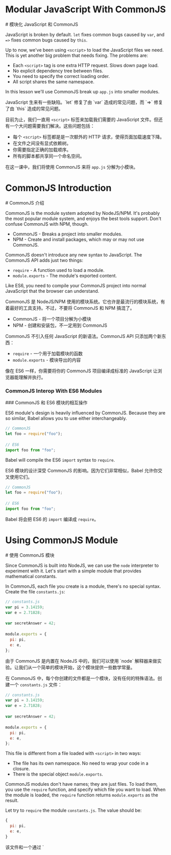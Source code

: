 # Modular JavaScript With CommonJS

<cn>
# 模块化 JavaScript 和 CommonJS
</cn>

JavaScript is broken by default. `let` fixes common bugs caused by `var`, and `=>` fixes common bugs caused by `this`.

Up to now, we've been using `<script>` to load the JavaScript files we need. This is yet another big problem that needs fixing. The problems are:

+ Each `<script>` tag is one extra HTTP request. Slows down page load.
+ No explicit dependency tree between files.
+ You need to specify the correct loading order.
+ All script shares the same namespace.

In this lesson we'll use CommonJS break up `app.js` into smaller modules.

<cn>
JavaScript 生来有一些缺陷。`let` 修复了由 `var` 造成的常见问题，而 `=>` 修复了由 `this` 造成的常见问题。

目前为止，我们一直用 `<script>` 标签来加载我们需要的 JavaScript 文件。但还有一个大问题需要我们解决。这些问题包括：

+ 每个 `<script>` 标签都是是一次额外的 HTTP 请求，使得页面加载速度下降。
+ 在文件之间没有显式依赖树。
+ 你需要指定正确的加载顺序。
+ 所有的脚本都共享同一个命名空间。

在这一课中，我们将使用 CommonJS 来将 `app.js` 分解为小模块。
</cn>

# CommonJS Introduction

<cn>
# CommonJS 介绍
</cn>

CommonJS is the module system adopted by NodeJS/NPM. It's probably the most popular module system, and enjoys the best tools support. Don't confuse CommonJS with NPM, though.

+ CommonJS - Breaks a project into smaller modules.
+ NPM - Create and install packages, which may or may not use CommonJS.

CommonJS doesn't introduce any new syntax to JavaScript. The CommonJS API adds just two things:

+ `require` - A function used to load a module.
+ `module.exports` - The module's exported content.

Like ES6, you need to compile your CommonJS project into normal JavaScript that the browser can understand.

<cn>
CommonJS 是 NodeJS/NPM 使用的模块系统。它也许是最流行的模块系统，有着最好的工具支持。不过，不要将 CommonJS 和 NPM 搞混了。

+ CommonJS - 将一个项目分解为小模块
+ NPM - 创建和安装包，不一定用到 CommonJS

CommonJS 不引入任何 JavaScript 的新语法。CommonJS API 只添加两个新东西：

+ `require` - 一个用于加载模块的函数
+ `module.exports` - 模块导出的内容

像在 ES6 一样，你需要将你的 CommonJS 项目编译成标准的 JavaScript 让浏览器能理解并执行。
</cn>

### CommonJS Interop With ES6 Modules

<cn>
### CommonJS 和 ES6 模块的相互操作
</cn>

ES6 module's design is heavily influenced by CommonJS. Because they are so similar, Babel allows you to use either interchangeably.

```js
// CommonJS
let foo = require("foo");

// ES6
import foo from "foo";
```

Babel will compile the ES6 `import` syntax to `require`.

<cn>
ES6 模块的设计深受 CommonJS 的影响。因为它们非常相似，Babel 允许你交叉使用它们。

```js
// CommonJS
let foo = require("foo");

// ES6
import foo from "foo";
```

Babel 将会把 ES6 的 `import` 编译成 `require`。
</cn>

# Using CommonJS Module

<cn>
# 使用 CommonJS 模块
</cn>

Since CommonJS is built into NodeJS, we can use the `node` interpreter to experiment with it. Let's start with a simple module that provides mathematical constants.

In CommonJS, each file you create is a module, there's no special syntax. Create the file `constants.js`:

```js
// constants.js
var pi = 3.14159;
var e = 2.71828;

var secretAnswer = 42;

module.exports = {
  pi: pi,
  e: e,
};
```

<cn>
由于 CommonJS 是内置在 NodeJS 中的，我们可以使用 `node` 解释器来做实验。让我们从一个简单的模块开始，这个模块提供一些数学常量。

在 CommonJS 中，每个你创建的文件都是一个模块，没有任何的特殊语法。创建一个 `constants.js` 文件：

```js
// constants.js
var pi = 3.14159;
var e = 2.71828;

var secretAnswer = 42;

module.exports = {
  pi: pi,
  e: e,
};
```
</cn>

This file is different from a file loaded with `<script>` in two ways:

+ The file has its own namespace. No need to wrap your code in a closure.
+ There is the special object `module.exports`.

CommonJS modules don't have names; they are just files. To load them, you use the `require` function, and specify which file you want to load. When the module is loaded, the `require` function returns `module.exports` as the result.

Let try to `require` the module `constants.js`. The value should be:

```js
{
  pi: pi,
  e: e,
}
```

<cn>
该文件和一个通过 `<script>` 加载的文件有两处不同：

+ 这个文件有自己的命名空间。不需要将你的代码包裹在一个闭包内。
+ 有一个特殊的对象 `module.exports`。

CommonJS 模块没有名字；它们只是文件而已。要加载它们，你需要使用 `require` 函数，同时指定你需要加载哪个文件。当模块被载入时，`require` 函数返回 `module.exports` 作为返回值。

让我们来尝试 `require` 模块 `constants.js`。它的值应该是：

```js
{
  pi: pi,
  e: e,
}
```
</cn>

### Exercise: Load a module with require

<cn>
### 练习：用 require 来加载一个模块
</cn>

First open a node shell:

```
// babel-node supports ES6
$ babel-node
```

<cn>
首先打开一个 node shell：

```
// babel-node supports ES6
$ babel-node
```
</cn>

Call `require` with the path to the module file:

```
> require("./constants")
{ pi: 3.14159, e: 2.71828 }
```

<cn>
调用 `require` 函数，传入模块文件的路径：

```
> require("./constants")
{ pi: 3.14159, e: 2.71828 }
```
</cn>

The value of `module.exports` is returned. If you try to use `pi`, you get an error:

```
> pi
ReferenceError: pi is not defined
```

<cn>
返回 `module.exports` 的值。如果你尝试使用 `pi`，你会得到一个错误：

```
> pi
ReferenceError: pi is not defined
```
</cn>

This is because `require` doesn't modify the current scope. It only returns the value of the loaded module.

Create a new local variable `pi`:

```js
> let pi = require("./constants").pi;
> pi
3.14159
```

<cn>
这是因为 `require` 函数不会修改当前的作用域。它只会返回加载模块的值。

新建一个本地变量 `pi`：

```js
> let pi = require("./constants").pi;
> pi
3.14159
```
</cn>

Using ES6's destructuring we can create variables more concisely:

```js
let {pi,e} = require("./constants");
var pie = pi + e;
```

<cn>
使用 ES6 的解构语法，我们可以更加简洁地新建变量：

```js
let {pi,e} = require("./constants");
var pie = pi + e;
```
</cn>

### Exercise: ES6 import syntax

<cn>
### 练习：ES6 import 语法
</cn>

The `import` is similar to CommonJS:

```js
> import "./constants";
{ pi: 3.14159, e: 2.71828 }
```

<cn>
`import` 语法和 CommonJS 相似：

```js
> import "./constants";
{ pi: 3.14159, e: 2.71828 }
```
</cn>

And to create multiple variables at the same time:

```js
import {pi,e} from "./constants";
var pie = pi + e;
```

<cn>
同时新建多个变量：

```js
import {pi,e} from "./constants";
var pie = pi + e;
```
</cn>

Use `babel` to compile the above code, you should see:

```js
var _constants = require("./constants");
var pie = _constants.pi + _constants.e;
```

<cn>
使用 `babel` 来编译上述代码，你应该看到：

```js
var _constants = require("./constants");
var pie = _constants.pi + _constants.e;
```
</cn>

### Exercise: Add a new export value

<cn>
### 练习：添加一个新的导出值
</cn>

Add a new number to `constants.js`:

```js
// The golden ratio
let phi = 1.61803;
```

<cn>
添加一个新的数字到 `constants.js` 中：

```js
// 黄金分割比例
let phi = 1.61803;
```
</cn>

From `babel-node`:

```
> import "./constants";
{ pi: 3.14159, e: 2.71828, phi: 1.61803 }
```

<cn>
在 `babel-node` 中：

```
> import "./constants";
{ pi: 3.14159, e: 2.71828, phi: 1.61803 }
```
</cn>

Note: Remember to restart `babel-node`, or else you wan't see the new module value.

Question: If you `require` a module 3 times, how many times is the file evaluated?

<cn>
注意：记得要重启 `babel-node`，否则你不会看到新的模块值。

问题：如果 `require` 一个模块三次，文件会执行几次？
</cn>

# Bundling With Webpack

<cn>
# 使用 Webpack 打包
</cn>

[Webpack](http://webpack.github.io/) is a tool that turns a CommonJS project into normal JavaScript that the browser can understand.

There are other older/mature/popular tools like [Grunt](http://gruntjs.com/), [Gulp](http://gulpjs.com/), and [Browserify](https://github.com/substack/node-browserify), is it safe to use a relatively new tool like Webpack? Maybe next week another build tool would become popular. If your project is already using an existing tool, it's likely not worth the effort to convert to Webpack.

<cn>
[Webpack](http://webpack.github.io/) 是一个将 CommonJS 项目转换成浏览器可读的标准 JavaScript 的工具。

既然已经有了其他 旧的/成熟的/流行的工具如 [Grunt](http://gruntjs.com/)，[Gulp](http://gulpjs.com/)，和 [Browserify](https://github.com/substack/node-browserify)， 使用一个像 Webpack 的相对新的工具安全吗？说不定下一周又会有一个新的工具流行起来。如果你的项目已经在使用某个已有的工具，转换到 Webpack 并不是太值得。
</cn>

Webpack is a complicated tool, with lots of [features](http://webpack.github.io/docs/) and [configuration options](http://webpack.github.io/docs/configuration.html). We'll avoid using the more advanced stuff, and focus on the core functionalities that all build tools would have:

+ Collects all CommonJS modules into a single file.
+ Provides fake `require` in the browser.
+ Ensures that a module is evaluated only once, and in the right order.
+ Converts ES6/JSX to ES5 (normal JavaScript).

Because any future build tools should have these features, there is less risk of being locked into Webpack. Indeed, it takes almost no work to convert between using Browserify and Webpack!

<cn>
Webpack 是一个复杂的工具，有很多的 [功能](http://webpack.github.io/docs/) 和 [配置项](http://webpack.github.io/docs/configuration.html)。我们将避免使用高级的内容，而集中在所有构建工具都有的核心功能上：

+ 将所有 CommonJS 模块转换一个文件。
+ 在浏览器中提供一个虚拟的 `require` 函数。
+ 保证每个模块只执行一次，且按照正确的顺序。
+ 将 ES6/JSX 转换为 ES5（标准的 JavaScript）。

因为任何未来的构建工具都会有这些功能，这样我们被限制在 Webpack 上的风险就很小了。事实上，在 Browserify 和 Webpack 之间切换几乎不需要任何工作！
</cn>

Install:

```
npm install webpack@1.12.2 --save-dev
```

<cn>
安装：

```
npm install webpack@1.12.2 --save-dev
```
</cn>

To be able to convert ES6/JSX to ES5, we'd also need to install the Webpack Babel plugin:

```
npm install babel-loader --save-dev
```

<cn>
要将 ES6/JSX 转换为 ES5，我们还需要安装 Webpack Babel 插件：

```
npm install babel-loader --save-dev
```
</cn>

### Exercise: Bundling pie.js

<cn>
### 练习：打包 pie.js
</cn>

Let's try create a bundle with webpack. First, create the `pie.js` file:

```js
let {pi,e} =  require("./constants");
console.log("pie =",pi + e);
```

<cn>
让我们来尝试用 Webpack 来创建一个打包文件。首先，创建 `pie.js` 文件：

```js
let {pi,e} =  require("./constants");
console.log("pie =",pi + e);
```
</cn>

Evaluating `pie.js` with NodeJS should print out its value:

```
$ babel-node pie.js
pie = 5.85987
```

<cn>
在 NodeJS 中执行 `pie.js` 将输出它的值：

```
$ babel-node pie.js
pie = 5.85987
```
</cn>

Now let's make this work for the browser.

```
# webpack [entry-file] [bundle-file]
$ webpack pie.js pie-bundle.js --module-bind "js=babel"
webpack pie.js pie-bundle.js
Hash: c499792d1a74823ee7da
Version: webpack 1.12.2
Time: 65ms
        Asset     Size  Chunks             Chunk Names
pie-bundle.js  1.69 kB       0  [emitted]  main
   [0] ./pie.js 67 bytes {0} [built]
   [1] ./constants.js 145 bytes {0} [built]
```

+ The `entry-file` - The entry of the project. Put `window.onload` here.
+ The `bundle-file` - The bundled file.
+ `--module-bind` - All files with the `.js` extension should be compiled with Babel.

<cn>
现在让我们来让它在浏览器上也能运行。

```
# webpack [entry-file] [bundle-file]
$ webpack pie.js pie-bundle.js --module-bind "js=babel"
webpack pie.js pie-bundle.js
Hash: c499792d1a74823ee7da
Version: webpack 1.12.2
Time: 65ms
        Asset     Size  Chunks             Chunk Names
pie-bundle.js  1.69 kB       0  [emitted]  main
   [0] ./pie.js 67 bytes {0} [built]
   [1] ./constants.js 145 bytes {0} [built]
```

+ `entry-file` - 项目的入口文件。将 `window.onload` 放在这里。
+ `bundle-file` - 打包后的文件。
+ `--module-bind` - 所有拓展名为 `.js` 的文件都应该用 Babel 来编译。
</cn>

The bundled project is like:

```js
/******/ (function(modules) {

/* webpack loader. omitted */

/******/ })
/************************************************************************/
/******/ ([
/* 0 */
/***/ function(module, exports, __webpack_require__) {

  "use strict";

  var _require = __webpack_require__(1);

  var pi = _require.pi;
  var e = _require.e;

  console.log("pie =", pi + e);

/***/ },
/* 1 */
/***/ function(module, exports) {

  // constants.js
  "use strict";

  var pi = 3.14159;
  var e = 2.71828;

  module.exports = {
    pi: pi,
    e: e
  };

/***/ }
/******/ ]);
```

<cn>
打包后的项目应该像是这样的：

```js
/******/ (function(modules) {

/* webpack loader. 此处忽略 */

/******/ })
/************************************************************************/
/******/ ([
/* 0 */
/***/ function(module, exports, __webpack_require__) {

  "use strict";

  var _require = __webpack_require__(1);

  var pi = _require.pi;
  var e = _require.e;

  console.log("pie =", pi + e);

/***/ },
/* 1 */
/***/ function(module, exports) {

  // constants.js
  "use strict";

  var pi = 3.14159;
  var e = 2.71828;

  module.exports = {
    pi: pi,
    e: e
  };

/***/ }
/******/ ]);
```
</cn>

Run the bundled code in the browser to verify that it works!

Notice how the modules are wrapped in a function to ensure a new scope:

```
function(module,exports,__webpack_require__){
  // module code.
}
```

<cn>
在浏览器中运行打包后的代码以检验它能正常工作！

留意模块是如何被包裹在一个函数中，以保证一个新的作用域的：

```
function(module,exports,__webpack_require__){
  // module code.
}
```
</cn>

Also, the `require` function is replaced with `__webpack_require__`.

<cn>
以及，`require` 函数被 `__webpack__require__` 所取代。
</cn>

## Webpack Bootstrap

<cn>
## Webpack Bootstrap
</cn>

Reading the `webpackBootstrap` code is a good way to understand exactly how CommonJS works.

Modules are closures:

```js
// (function(modules) { ... })([modules])
let modules = [
/* 0 */
/***/ function(module, exports, __webpack_require__) {

  "use strict";

  var _require = __webpack_require__(1);

  var pi = _require.pi;
  var e = _require.e;

  console.log("pie =", pi + e);

/***/ },
/* 1 */
/***/ function(module, exports) {

  // constants.js
  "use strict";

  var pi = 3.14159;
  var e = 2.71828;

  module.exports = {
    pi: pi,
    e: e
  };

/***/ }
/******/ ]
```

<cn>
阅读 `webpackBootstrap` 代码是一个很好的方式来学习 CommonJS 具体是如何工作的。

模块就是闭包：

```js
// (function(modules) { ... })([modules])
let modules = [
/* 0 */
/***/ function(module, exports, __webpack_require__) {

  "use strict";

  var _require = __webpack_require__(1);

  var pi = _require.pi;
  var e = _require.e;

  console.log("pie =", pi + e);

/***/ },
/* 1 */
/***/ function(module, exports) {

  // constants.js
  "use strict";

  var pi = 3.14159;
  var e = 2.71828;

  module.exports = {
    pi: pi,
    e: e
  };

/***/ }
/******/ ]
```
</cn>

The definition for `require` is like this:

```js
var installedModules = {};

// The require function
function __webpack_require__(moduleId) {

  // Check if module is in cache
  if(installedModules[moduleId])
    return installedModules[moduleId].exports;

  // Create a new module (and put it into the cache)
  var module = installedModules[moduleId] = {
    exports: {},
    id: moduleId,
    loaded: false
  };

  // Execute the module function
  modules[moduleId].call(module.exports, module, module.exports, __webpack_require__);

  // Return the exports of the module
  return module.exports;
}
```

<cn>
`require` 函数的定义如下：

```js
var installedModules = {};

// require 函数
function __webpack_require__(moduleId) {

  // 检查模块是否在缓存中
  if(installedModules[moduleId])
    return installedModules[moduleId].exports;

  // 新建一个模块（并将其放入缓存中）
  var module = installedModules[moduleId] = {
    exports: {},
    id: moduleId,
    loaded: false
  };

  // 执行模块函数
  modules[moduleId].call(module.exports, module, module.exports, __webpack_require__);

  // 返回 module 的 exports 对象
  return module.exports;
}
```
</cn>

+ It caches the module in `installedModules`, so each module is executed just once.
+ It returns the value of `module.exports` at the end.

The most interesting line is the module execution:

```js
modules[moduleId].call(
  // `this` is module.exports
  module.exports,
  // Make `module` available to the module code
  module,
  // Make `exports` available to the module code
  module.exports,
  // For recursive require.
  __webpack_require__
);
```

<cn>
+ 它将模块缓存在 `installedModules`，所以每个模块只执行一次。
+ 它在最后返回 `module.exports` 的值。

最有趣的是模块执行的这一行代码：

```js
modules[moduleId].call(
  // `this` 是 module.exports
  module.exports,
  // 使得 `module` 在模块代码中能被引用
  module,
  // 使得 `exports` 在模块代码中能被引用
  module.exports,
  // 为了能够递归地使用 require
  __webpack_require__
);
```
</cn>

The only difference is that `__webpack_require__`  uses webpack's internal module id, which is the position of the module in the `modules` array.

And what is the "entry file"? It's the module that is automatically evaluated when the bundle is loaded:

```js
return __webpack_require__(0);
```

<cn>
（译者注：和 CommonJS 中的 `require`相比）唯一的不同在于 `__webpack_require__` 使用 webpack 的内部模块 id，也就是模块在 `modules` 数组中的位置下标。

那 "entry file" 是什么？它是在打包代码加载时自动执行的一个模块：

```js
return __webpack_require__(0);
```
</cn>

# Bundling BuyShoes Dependencies

<cn>
# 打包 BuyShoes 项目的依赖文件
</cn>

Let's bundle PerfectScrollbar and React with `app.jsx`.

<cn>
让我们来打包 PerfectScroolbar 以及 React 和 `app.jsx`。
</cn>

### Exercise: Bundling PerfectScrollbar and React

<cn>
### 练习：打包 PerfectScroolbar 和 React
</cn>

Remove from `index.html`:

```html
<script type="text/javascript" src="node_modules/perfect-scrollbar/dist/js/perfect-scrollbar.js"></script>
<script type="text/javascript" src="node_modules/react/dist/react.js"></script>
```

<cn>
在 `index.html` 中去掉它们：

```html
<script type="text/javascript" src="node_modules/perfect-scrollbar/dist/js/perfect-scrollbar.js"></script>
<script type="text/javascript" src="node_modules/react/dist/react.js"></script>
```
</cn>

In `app.jsx` add:

```js
const Ps = require("../node_modules/perfect-scrollbar/index");
const React = require("../node_modules/react/react");
```

<cn>
在 `app.jsx` 中添加：

```js
const Ps = require("../node_modules/perfect-scrollbar/index");
const React = require("../node_modules/react/react");
```
</cn>

Use Webpack to create the bundle to `build/app.js`. Bundling now takes somewhat longer because React is pretty big. Add the `--progress` option to the `webpack` command to see how many modules webpack had bundled.

Note: Add `--module-bind jsx=babel` so Webpack would use babel for .jsx files.

Note: The require paths are relative to the module file. Depending on where a file is, the relative path to `node_modules` is different:

+ `app.jsx` - require("./node_modules/...")
+ `a/app.jsx` - require("../node_modules/...")
+ `a/b/app.jsx` - require("../../node_modules/...")

<cn>
使用 Webpack 来新建打包文件到 `build/app.js`。现在打包需要稍微长一点的时间，因为 React 实在是有点大。在 `webpack` 命令中添加 `--progress` 指令可以查看 webpack 已经打包了多少模块。

注意：加上 `--module-bind jsx=babel`，这样 Webpack 才会用 Babel 来编译 .jsx 文件.

注意：require 的路径是和模块文件相关的。根据文件的位置，`node_modules` 的相对路径是不同的：

+ `app.jsx` - require("./node_modules/...")
+ `a/app.jsx` - require("../node_modules/...")
+ `a/b/app.jsx` - require("../../node_modules/...")
</cn>

# Require By Package Name

<cn>
# 根据包名来 require
</cn>

We can also use the package name to `require` React and PerfectScrollbar:

```js
const Ps = require("perfect-scrollbar");
const React = require("react");
```

<cn>
我们也可以用包名来 `require` React 和 PerfectScroolbar。

```js
const Ps = require("perfect-scrollbar");
const React = require("react");
```
</cn>

Usually `require` loads a file by its path. If it's a package name, NodeJS uses the `require.resolve` function to find which file to load. See which file `require("react")` would load:

```
$ node
> require.resolve("react")
./node_modules/react/react.js
```

<cn>
通常 `require` 根据其路径来加载文件。如果给出的是包名字，NodeJS 会使用 `require.resolve` 函数来找到哪个文件需要被加载。让我们看看 `require("react")` 是要加载哪个文件：

```
$ node
> require.resolve("react")
./node_modules/react/react.js
```
</cn>

### Exercise: Use package name to bundle React and PerfectScrollbar

<cn>
### 练习：使用包名来打包 React 和 PerfectScroolbar
</cn>

The result should be the same as before.

<cn>
结果应该和上一节一样。
</cn>

# Live-Edit

<cn>
# Live-Edit
</cn>

Webpack can automatically rebundle the project when you make changes. Just add the `--watch` option:

```
$ webpack --watch --progress ...
```

Because Webpack caches all the modules in memory, it needs to recompile only the module that had changed. In one of my projects, browserify+watchify takes 3~4 seconds to rebundle, but Webpack can do it in ~300ms.

<cn>
当你修改文件时，Webpack 可以自动对项目进行重新打包，只需要加入 `--watch` 选项：

```
$ webpack --watch --progress ...
```

因为 Webpack 将所有的模块都缓存在内存中，所以它只对变化了的模块进行重新编译。在我的一个项目中，browserify+watchify 要花 3~4 秒来重新打包，而 Webpack 能在大约 300ms 内完成。
</cn>

### Exercise: Modify Makefile for live-edit.

<cn>
### 练习：修改 Makefile 来实现 live-edit
</cn>

When you edit a file,

1. Webpack should compile and bundle the project.
2. BrowserSync should see that bundle file had changed, and reload the browser.

Change `make js` to make this happen.

<cn>
当你修改一个文件时，

1. Webpack 应该编译和打包项目。
2. BrowserSync 应察觉到打包的文件发生变化，重新加载浏览器页面。

修改 `make js` 任务来实现该效果。
</cn>

# Modularize BuyShoes

<cn>
# 模块化 Buyshoes
</cn>

Our goal is to reduce `app.jsx` to just this:

```js
// When the window is loaded, render the App component.
const App = require("./components/App");

window.onload = () => {
  React.render(<App/>,document.querySelector("#root"));
}
```

<cn>
我们的目标是将 `app.jsx` 缩减到以下所示：

```js
// 当窗口页面加载时，渲染 App 组件
const App = require("./components/App");

window.onload = () => {
  React.render(<App/>,document.querySelector("#root"));
}
```
</cn>

### Exercise: Modularize Fake Data

<cn>
### 练习：模块化假数据
</cn>

Create the file `js/data.js`:

```js
module.exports = {
  cartItems: ...
  products: ...
}
```

Then import data into `js/app.jsx`.

<cn>
新建一个文件 `js/data.js`：

```js
module.exports = {
  cartItems: ...
  products: ...
}
```

然后导入数据到 `js/app.jsx`。
</cn>

### Exercise: Modularize SiteTitle

<cn>
### 练习：模块化 SiteTitle
</cn>

Put the `SiteTitle` component into its own module. We'll put all components in the `js/components` directory.

First, create the directory `js/components`.

Then create the file `js/components/SiteTitle.js`:

```js
const React = require("react");
let SiteTitle = React.createClass({
  render() {
    return (
      <div className="title">
        <h2>Buy Me Shoes</h2>
        <img className="title__heart" src="img/heart.svg" />
      </div>
    );
  }
});

module.exports = SiteTitle;
```

<cn>
将 `SiteTitle` 组件放到它自己的模块中。我们将所有的模块都放到 `js/components` 文件夹中。

首先，创建文件夹 `js/components`。

然后新建文件 `js/components/SiteTitle.js`：

```js
const React = require("react");
let SiteTitle = React.createClass({
  render() {
    return (
      <div className="title">
        <h2>Buy Me Shoes</h2>
        <img className="title__heart" src="img/heart.svg" />
      </div>
    );
  }
});

module.exports = SiteTitle;
```
</cn>

Modify `app.jsx` to import this component.

Note: The extension must be `.js`, not `.jsx`.

<cn>
修改 `app.jsx` 来导入这个组件。

注意：扩展名必须是 `.js` 而不是 `.jsx`。
</cn>

### Exercise: Modularize Everything Else

<cn>
### 练习：模块化其他所有内容
</cn>

Turn all the components into modules.

It'd be easier to start with a simple App, then migrate the components one by one. Start with the components commented out:

```html
<div className="site">
  <div className="bg">
    <div className="bg__img">
    </div>
  </div>

  <div className="site__main">
    <div className="site__left-sidebar">
      <SiteTitle/>
    </div>
    <div className="site__content">
      {/* <Products/> */}
    </div> {/* site__content */}
  </div> {/* site__main */}
  <div className="site__right-sidebar">
    {/* <Cart/> */}
    {/* <Checkout/> */}
  </div> {/* site__right-sidebar */}
  <a className="site__right-sidebar-toggle">
    <img src="img/arrow-icon.svg" />
  </a>
</div>
```

<cn>
将所有的组件转换为模块。

从一个简单的 App 开始会容易一点，然后再逐个逐个转移组件。从注释掉的组件开始吧：

```html
<div className="site">
  <div className="bg">
    <div className="bg__img">
    </div>
  </div>

  <div className="site__main">
    <div className="site__left-sidebar">
      <SiteTitle/>
    </div>
    <div className="site__content">
      {/* <Products/> */}
    </div> {/* site__content */}
  </div> {/* site__main */}
  <div className="site__right-sidebar">
    {/* <Cart/> */}
    {/* <Checkout/> */}
  </div> {/* site__right-sidebar */}
  <a className="site__right-sidebar-toggle">
    <img src="img/arrow-icon.svg" />
  </a>
</div>
```
</cn>

+ `App` in `js/components/App.js`
+ `Cart` in `js/components/Cart.js`
+ `Products` in `js/components/Products.js`
+ etc.

<cn>
+ `App` 转移到 `js/components/App.js`
+ `Cart` 转移到 `js/components/Cart.js`
+ `Products` 转移到 `js/components/Products.js`
+ 等等
</cn>

# Source Map For Debugging

<cn>
# Source Map 用于调试
</cn>

The bundled `build/app.js` is a huge file, making it hard to debug.

![](no-sourcemap.jpg)

<cn>
打包后的 `build/app.js` 是一个巨大的文件，使得调试非常困难。

![](no-sourcemap.jpg)
</cn>

Thankfully, we can ask Webpack to generate [source map](http://www.html5rocks.com/en/tutorials/developertools/sourcemaps/), so Chrome can correlate between the JavaScript that runs in the browser, and the original source files you've written.

Add the `-d` option to the `webpack` command to enable the "development mode", which generates source map for your project.

See: [Webpack CLI - development shortcut -d](https://webpack.github.io/docs/cli.html#development-shortcut-d)

<cn>
幸好我们可以让 Webpack 来生成 [source map](http://www.html5rocks.com/en/tutorials/developertools/sourcemaps/)，这样 Chrome 就可以将浏览器中执行的 JavaScript 代码和你写的源代码对应起来。

在 `webpack` 命令中添加 `-d` 选项来启用 "开发模式"，该模式会为你的项目生成 source map。

查阅：[Webpack CLI - development shortcut -d](https://webpack.github.io/docs/cli.html#development-shortcut-d)
</cn>

With source map enabled, Chrome can now shows you the original source files:

![](with-sourcemap.jpg)

<cn>
有了 source map，Chrome 现在就可以向你展示源代码了：

![](with-sourcemap.jpg)
</cn>

# Minified JavaScript

<cn>
# 压缩版 JavaScript
</cn>

For production, you'd want to:

1. Make the bundle smaller. Removing comments and whitespace, etc.
2. Obfuscate the source so it's harder for other people to borrow/steal it.

<cn>
在生产环境中，你希望：

1. 将打包代码的体积变小，比如去掉注释和空格等。
2. 混淆代码，这样其他人会更难 借用/窃取 它。
</cn>

[Uglify](https://github.com/mishoo/UglifyJS2) is the most popular tool for minifying JavaScript. Webpack make it super easy. Just add the `-p` option to enable production mode, and you'd get a final output like:

```js
!function(e){function t(o){if(n[o])return n[o].exports;var r=n[o]={exports:{},id:o,loaded:!1};return e[o].call(r.exports,r,r.exports,t),r.loaded=!0,r.exports}var n={};return t.m=e,t.c=n,t.p="",t(0)}
```

<cn>
[Uglify](https://github.com/mishoo/UglifyJS2) 是最流行的压缩 JavaScript 的工具。 在 Webpack 下使用它超级容易，只需要添加 `-p` 选项启用生产模式，你就能得到如下输出：

```js
!function(e){function t(o){if(n[o])return n[o].exports;var r=n[o]={exports:{},id:o,loaded:!1};return e[o].call(r.exports,r,r.exports,t),r.loaded=!0,r.exports}var n={};return t.m=e,t.c=n,t.p="",t(0)}
```
</cn>

Comparing the `-p` (production) vs `-d` (development), the file decreased from 710k to 188k:

```
-rw-r--r--  1 howard  staff   188K 12 Oct 19:57 bundle/app.js
-rw-r--r--  1 howard  staff   710K 12 Oct 19:49 build/app.js
```

<cn>
将 `-p`（生产模式）和 `-d`（开发模式）进行对比，文件的大小从 710k 减少到 188k：

```
-rw-r--r--  1 howard  staff   188K 12 Oct 19:57 bundle/app.js
-rw-r--r--  1 howard  staff   710K 12 Oct 19:49 build/app.js
```
</cn>

### Exercise: Create the minjs task

<cn>
### 练习：新建 minjs 任务
</cn>

Add the `minjs` task to Makefile. It should create `bundle/app.js`, which is the minified version of `build/app.js`.

<cn>
在 Makefile 中添加 `minjs` 任务。该任务应该新建 `bundle/app.js`，它是 `build/app.js` 的压缩版本。
</cn>

# Summary

<cn>
# 总结
</cn>

We've seen how we can break a big file into modules.

+ Every file is a CommonJS module.
+ CommonJS adds `require` and `module.exports`.
+ ES6 modules adds the `import` and `export` syntax.
+ Load a package by calling `require` with the path to a file, or with a package name.
+ The `require` path is relative to the requiring file.
+ Use Webpack to bundle a CommonJS for the browser.

<cn>
在本课中，我们了解了如何将一个大文件分解成模块。

+ 每个文件都是一个 CommonJS 模块。
+ CommonJS 添加了 `require` 和 `module.exports`。
+ ES6 模块添加了 `import` 和 `export` 语法。
+ 调用 `require` 函数来加载模块，传入文件的路径或者包名。
+ `require` 使用的路径是关于调用 `require` 的文件的相对路径。
+ 使用 Webpack 来打包 CommonJS 模块，使得可以在浏览器中运行。
</cn>
